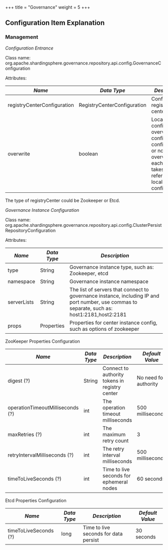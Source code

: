+++
title = "Governance"
weight = 5
+++

## Configuration Item Explanation

### Management

*Configuration Entrance*

Class name: org.apache.shardingsphere.governance.repository.api.config.GovernanceConfiguration

Attributes:

| *Name*                      | *Data Type*                  | *Description*                                                                                                                             |
| --------------------------- | ---------------------------- | ----------------------------------------------------------------------------------------------------------------------------------------- |
| registryCenterConfiguration | RegistryCenterConfiguration  | Config of registry-center                                                                                                                 |
| overwrite                   | boolean                      | Local configurations overwrite config center configurations or not; if they overwrite, each start takes reference of local configurations |
The type of registryCenter could be Zookeeper or Etcd.

*Governance Instance Configuration*

Class name: org.apache.shardingsphere.governance.repository.api.config.ClusterPersistRepositoryConfiguration

Attributes:

| *Name*      | *Data Type* | *Description*                                                                                                                                 |
| ----------- | ----------- | --------------------------------------------------------------------------------------------------------------------------------------------- |
| type        | String      | Governance instance type, such as: Zookeeper, etcd                                                                                            |
| namespace   | String      | Governance instance namespace                                                                                                                 |
| serverLists | String      | The list of servers that connect to governance instance, including IP and port number, use commas to separate, such as: host1:2181,host2:2181 |
| props       | Properties  | Properties for center instance config, such as options of zookeeper                                                                           |

ZooKeeper Properties Configuration

| *Name*                           | *Data Type* | *Description*                                  | *Default Value*       |
| -------------------------------- | ----------- | ---------------------------------------------- | --------------------- |
| digest (?)                       | String      | Connect to authority tokens in registry center | No need for authority |
| operationTimeoutMilliseconds (?) | int         | The operation timeout milliseconds             | 500 milliseconds      |
| maxRetries (?)                   | int         | The maximum retry count                        | 3                     |
| retryIntervalMilliseconds (?)    | int         | The retry interval milliseconds                | 500 milliseconds      |
| timeToLiveSeconds (?)            | int         | Time to live seconds for ephemeral nodes       | 60 seconds            |


Etcd Properties Configuration

| *Name*                | *Data Type* | *Description*                         | *Default Value* |
| --------------------- | ----------- | ------------------------------------- | --------------- |
| timeToLiveSeconds (?) | long        | Time to live seconds for data persist | 30 seconds      |
